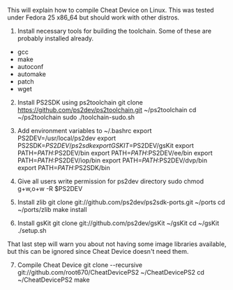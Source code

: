 This will explain how to compile Cheat Device on Linux. This was tested under Fedora 25 x86_64 but should work with other distros.

1. Install necessary tools for building the toolchain. Some of these are probably installed already.
 * gcc
 * make
 * autoconf
 * automake
 * patch
 * wget

2. Install PS2SDK using ps2toolchain
    git clone https://github.com/ps2dev/ps2toolchain.git ~/ps2toolchain
    cd ~/ps2toolchain
    sudo ./toolchain-sudo.sh

3. Add environment variables to ~/.bashrc
    export PS2DEV=/usr/local/ps2dev
    export PS2SDK=$PS2DEV/ps2sdk
    export GSKIT=$PS2DEV/gsKit
    export PATH=$PATH:$PS2DEV/bin
    export PATH=$PATH:$PS2DEV/ee/bin
    export PATH=$PATH:$PS2DEV/iop/bin
    export PATH=$PATH:$PS2DEV/dvp/bin
    export PATH=$PATH:$PS2SDK/bin

4. Give all users write permission for ps2dev directory
    sudo chmod g+w,o+w -R $PS2DEV

5. Install zlib
    git clone git://github.com/ps2dev/ps2sdk-ports.git ~/ports
    cd ~/ports/zlib
    make install

6. Install gsKit
    git clone git://github.com/ps2dev/gsKit ~/gsKit
    cd ~/gsKit
    ./setup.sh

That last step will warn you about not having some image libraries available, but this can be ignored since Cheat Device doesn't need them.

7. Compile Cheat Device
    git clone --recursive git://github.com/root670/CheatDevicePS2 ~/CheatDevicePS2
    cd ~/CheatDevicePS2
    make